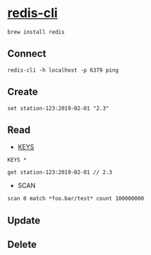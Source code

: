 # [redis-cli](https://redis.io/topics/rediscli)

```
brew install redis
```

## Connect

```
redis-cli -h localhost -p 6379 ping
```

## Create

`set station-123:2019-02-01 "2.3"`

## Read

- [KEYS](https://redis.io/commands/keys)

`KEYS *`

`get station-123:2019-02-01 // 2.3`

- SCAN

```
scan 0 match *foo.bar/test* count 100000000
```

## Update

## Delete
